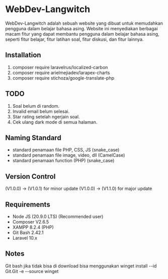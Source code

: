 # WebDev-Langwitch

WebDev-Langwitch adalah sebuah website yang dibuat untuk memudahkan pengguna dalam belajar bahasa asing. Website ini menyediakan berbagai macam fitur yang dapat membantu pengguna dalam belajar bahasa asing, seperti fitur belajar, fitur latihan soal, fitur diskusi, dan fitur lainnya.

## Installation

1. composer require laravelrus/localized-carbon
2. composer require arielmejiadev/larapex-charts
3. composer require stichoza/google-translate-php

## TODO

1. Soal belum di random.
2. Invalid email belum selesai.
3. Star rating setelah ngerjain soal.
4. Cek ulang dark mode di semua halaman.

## Naming Standard

- standard penamaan file PHP, CSS, JS (snake_case)
- standard penamaan file image, video, dll (CamelCase)
- standard penamaan function (PHP) (snake_case)

## Version Control

(V1.0.0) -> (V1.0.1) for minor update
(V1.0.0) -> (V1.1.0) for major update

## Requirements

- Node JS (20.9.0 LTS) (Recommended user)
- Composer V2.6.5
- XAMPP 8.2.4 (PHP)
- Git Bash 2.42.1
- Laravel 10.x

## Notes

Git bash jika tidak bisa di download bisa menggunakan
winget install --id Git.Git -e --source winget
